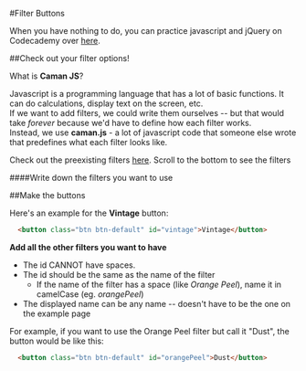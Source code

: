 #Filter Buttons

When you have nothing to do, you can practice javascript and jQuery on Codecademy over [here](https://www.codecademy.com/learn/jquery).

##Check out your filter options!

What is **Caman JS**?

Javascript is a programming language that has a lot of basic functions.  It can do calculations, display text on the screen, etc.  
If we want to add filters, we could write them ourselves -- but that would take *forever* because we'd have to define how each filter works.  
Instead, we use **caman.js** -  a lot of javascript code that someone else wrote that predefines what each filter looks like.

Check out the preexisting filters [here](http://camanjs.com/examples/).  Scroll to the bottom to see the filters

####Write down the filters you want to use

##Make the buttons

Here's an example for the **Vintage** button:

```html
  <button class="btn btn-default" id="vintage">Vintage</button>
```

**Add all the other filters you want to have**

- The id CANNOT have spaces.
- The id should be the same as the name of the filter
  * If the name of the filter has a space (like *Orange Peel*), name it in camelCase (eg. *orangePeel*)
- The displayed name can be any name -- doesn't have to be the one on the example page

For example, if you want to use the Orange Peel filter but call it "Dust", the button would be like this:

```html
  <button class="btn btn-default" id="orangePeel">Dust</button>
```

